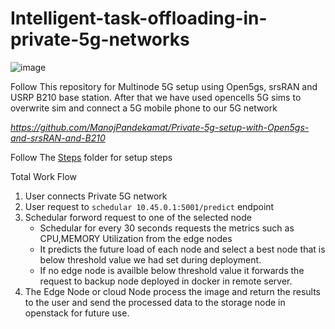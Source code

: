 # Intelligent-task-offloading-in-private-5g-networks
![image](https://github.com/user-attachments/assets/5fc29adb-279f-4535-a6e1-33bd8c4c17db)

Follow This repository for Multinode 5G setup using Open5gs, srsRAN and USRP B210 base station. After that we have used opencells 5G sims to overwrite sim and connect a 5G mobile phone to our 5G network

*https://github.com/ManojPandekamat/Private-5g-setup-with-Open5gs-and-srsRAN-and-B210*

Follow The [Steps](./Steps/) folder for setup steps 

Total Work Flow

1. User connects Private 5G network
2. User request to `schedular 10.45.0.1:5001/predict` endpoint
3. Schedular forword request to one of the selected node
    - Schedular for every 30 seconds requests the metrics such as CPU,MEMORY Utilization from the edge nodes
    - It predicts the future load of each node and select a best node that is below threshold value we had set during deployment.
    - If no edge node is availble below threshold value it forwards the request to backup node deployed in docker in remote server.
4. The Edge Node or cloud Node process the image and return the results to the user and send the processed data to the storage node  in openstack for future use.


